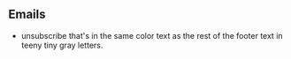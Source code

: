## Emails

- unsubscribe that's in the same color text as the rest of the footer text in teeny tiny gray letters.
